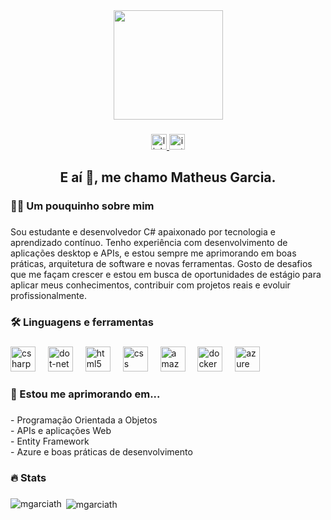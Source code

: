 <div align="center">
  <img height="175" src="https://user-images.githubusercontent.com/74038190/212748830-4c709398-a386-4761-84d7-9e10b98fbe6e.gif"  />
</div>

###

<div align="center">
  <a href="https://www.linkedin.com/in/mgarciapxt/" target="_blank">
    <img src="https://img.shields.io/static/v1?message=LinkedIn&logo=linkedin&label=&color=0077B5&logoColor=white&labelColor=&style=for-the-badge" height="25" alt="linkedin logo"  />
  </a>
  <a href="https://www.instagram.com/mgarciath" target="_blank">
    <img src="https://img.shields.io/static/v1?message=Instagram&logo=instagram&label=&color=E4405F&logoColor=white&labelColor=&style=for-the-badge" height="25" alt="instagram logo"  />
  </a>
</div>

###

<h2 align="center">E aí 👋, me chamo Matheus Garcia.</h2>

###

<h3 align="left">👩‍💻  Um pouquinho sobre mim</h3>

###

<p align="left">Sou estudante e desenvolvedor C# apaixonado por tecnologia e aprendizado contínuo. Tenho experiência com desenvolvimento de aplicações desktop e APIs, e estou sempre me aprimorando em boas práticas, arquitetura de software e novas ferramentas. Gosto de desafios que me façam crescer e estou em busca de oportunidades de estágio para aplicar meus conhecimentos, contribuir com projetos reais e evoluir profissionalmente.</p>

###

<h3 align="left">🛠 Linguagens e ferramentas</h3>

###

<div align="left">
  <img src="https://cdn.jsdelivr.net/gh/devicons/devicon/icons/csharp/csharp-original.svg" height="40" alt="csharp logo"  />
  <img width="12" />
  <img src="https://cdn.jsdelivr.net/gh/devicons/devicon/icons/dot-net/dot-net-plain-wordmark.svg" height="40" alt="dot-net logo"  />
  <img width="12" />
  <img src="https://cdn.jsdelivr.net/gh/devicons/devicon/icons/html5/html5-original.svg" height="40" alt="html5 logo"  />
  <img width="12" />
  <img src="https://cdn.jsdelivr.net/gh/devicons/devicon/icons/css3/css3-original.svg" height="40" alt="css logo"  />
  <img width="12" />
  <img src="https://cdn.jsdelivr.net/gh/devicons/devicon/icons/amazonwebservices/amazonwebservices-line-wordmark.svg" height="40" alt="amazonwebservices logo"  />
  <img width="12" />
  <img src="https://cdn.jsdelivr.net/gh/devicons/devicon/icons/docker/docker-plain-wordmark.svg" height="40" alt="docker logo"  />
  <img width="12" />
  <img src="https://cdn.jsdelivr.net/gh/devicons/devicon/icons/azure/azure-original.svg" height="40" alt="azure logo"  />
</div>

###

<h3 align="left">🌱 Estou me aprimorando em...</h3>

###

<p align="left">- Programação Orientada a Objetos  <br>- APIs e aplicações Web<br>- Entity Framework  <br>- Azure e boas práticas de desenvolvimento</p>

###




###

<h3 align="left">🔥   Stats</h3>

###

<p><img align="left" src="https://github-readme-stats.vercel.app/api/top-langs?username=mgarciath&show_icons=true&theme=dark&locale=en&layout=compact" alt="mgarciath" /></p>

<p>&nbsp;<img align="center" src="https://github-readme-stats.vercel.app/api?username=mgarciath&show_icons=true&theme=dark&locale=en" alt="mgarciath" /></p>

